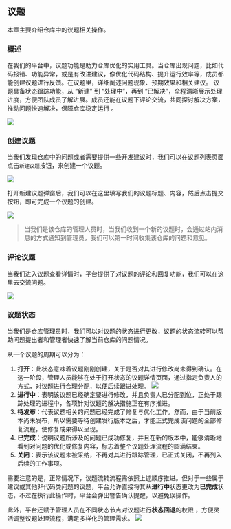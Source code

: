 ## 议题

本章主要介绍仓库中的议题相关操作。

### 概述

在我们的平台中，议题功能是助力仓库优化的实用工具。当仓库出现问题，比如代码报错、功能异常，或是有改进建议，像优化代码结构、提升运行效率等，成员都能创建议题进行反馈。在议题里，详细阐述问题现象、预期效果和相关建议。
议题具备状态跟踪功能，从 “新建” 到 “处理中”，再到 “已解决”，全程清晰展示处理进度，方便团队成员了解进展。成员还能在议题下评论交流，共同探讨解决方案，推动问题快速解决，保障仓库稳定运行 。

![](/portal/rep-info4.png)

### 创建议题

当我们发现仓库中的问题或者需要提供一些开发建议时，我们可以在议题列表页面点击`新建议题`按钮，来创建一个议题。

![](/portal/rep-issues.png)

打开新建议题弹窗后，我们可以在这里填写我们的议题标题、内容，然后点击提交按钮，即可完成一个议题的创建。

![](/portal/rep-issues2.png)

> 当我们是该仓库的管理人员时，当我们收到一个新的议题时，会通过站内消息的方式通知到管理员，我们可以第一时间收集该仓库的问题和意见。

### 评论议题

当我们进入议题查看详情时，平台提供了对议题的评论和回复功能，我们可以在这里去交流问题。

![](/portal/rep-issues3.png)

### 议题状态

当我们是仓库管理员时，我们可以对议题的状态进行更改，议题的状态流转可以帮助问题提出者和管理者快速了解当前仓库的问题情况。

从一个议题的周期可以分为：

1. **打开**：此状态意味着议题刚刚创建，关于是否对其进行修改尚未得到确认。在这一阶段，管理人员能够在处于打开状态的议题详情页面，通过指定负责人的方式，对议题进行合理分配，以便后续跟进处理。
   ![](/portal/rep-issues4.png)
2. **进行中**：表明该议题已经确定要进行修改，并且负责人已分配到位，正处于跟踪处理的进程中，各项针对议题的解决措施正在有序推进。
3. **待发布**：代表议题相关的问题已经完成了修复与优化工作。然而，由于当前版本尚未发布，所以需要等待创建发行版本之后，才能正式完成该问题的全部修复流程，使修复成果得以呈现。
4. **已完成**：说明议题所涉及的问题已成功修复，并且在新的版本中，能够清晰地看到对问题的优化或修复内容，标志着整个议题处理流程的圆满结束。
5. **关闭**：表示该议题未被采纳，不再对其进行跟踪管理，已正式关闭，不再列入后续的工作事项。

需要注意的是，正常情况下，议题流转流程需依照上述顺序推进。但对于一些属于建议或其他非代码类问题的议题，平台允许直接将其从**进行中**状态更改为**已完成**状态，不过在执行此操作时，平台会弹出警告确认提醒，以避免误操作。

此外，平台还赋予管理人员在不同状态节点对议题进行**状态回退**的权限 ，方便灵活调整议题处理流程，满足多样化的管理需求。
![](/portal/rep-issues5.png)
